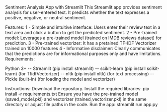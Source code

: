 Sentiment Analysis App with Streamlit
This Streamlit app provides sentiment analysis for user-entered text. It predicts whether the text expresses a positive, negative, or neutral sentiment.

Features:
1 - Simple and intuitive interface: Users enter their review text in a text area and click a button to get the predicted sentiment.
2 - Pre-trained model: Leverages a pre-trained model (trained on IMDB reviews dataset) for prediction.
3 - Pre-trained vectorizer: It has a pretained TF-IDF Vectorizer trained on 10000 features
4 - Informative disclaimer: Clearly communicates that the predictions are for informational purposes only and have limitations.
Requirements:

Python 3+
-- Streamlit (pip install streamlit)
-- scikit-learn (pip install scikit-learn) (for TfidfVectorizer)
-- nltk (pip install nltk) (for text processing)
-- Pickle (built-in) (for loading the model and vectorizer)

Instructions:
Download the repository.
Install the required libraries: pip install -r requirements.txt
Ensure you have the pre-trained model (saved_model.pkl) and vectorizer (trained_vectorizer.pkl) in the same directory or adjust file paths in the code.
Run the app: streamlit run app.py


